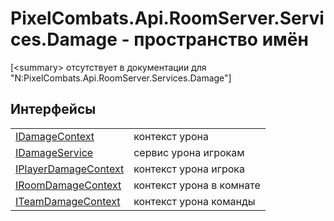 # PixelCombats.Api.RoomServer.Services.Damage - пространство имён


\[&lt;summary&gt; отсутствует в документации для "N:PixelCombats.Api.RoomServer.Services.Damage"\]



## Интерфейсы
<table>
<tr>
<td><a href="cce855dd-40cf-d2e9-c71d-c888296e2344">IDamageContext</a></td>
<td>контекст урона</td></tr>
<tr>
<td><a href="f3f41b21-4d90-a5d7-17da-bb8396207b2a">IDamageService</a></td>
<td>сервис урона игрокам</td></tr>
<tr>
<td><a href="7fb2af56-b355-3464-d25e-477e226d9f1d">IPlayerDamageContext</a></td>
<td>контекст урона игрока</td></tr>
<tr>
<td><a href="cc523586-d146-30c7-7f31-3f4fde3d38a7">IRoomDamageContext</a></td>
<td>контекст урона в комнате</td></tr>
<tr>
<td><a href="179f5c34-f040-d63f-bd23-205bf27385e5">ITeamDamageContext</a></td>
<td>контекст урона команды</td></tr>
</table>